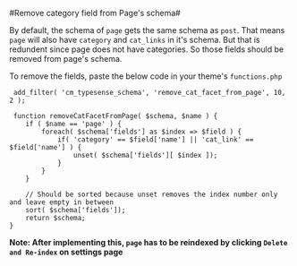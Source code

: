 #Remove category field from Page's schema#

By default, the schema of `page` gets the same schema as `post`. That means `page` will also have `category` and `cat_links` in it's schema. But that is redundent since page does not have categories. So those fields should be removed from page's schema.

To remove the fields, paste the below code in your theme's `functions.php`

```
 add_filter( 'cm_typesense_schema', 'remove_cat_facet_from_page', 10, 2 );

 function removeCatFacetFromPage( $schema, $name ) {
    if ( $name == 'page' ) {
        foreach( $schema['fields'] as $index => $field ) {
            if( 'category' == $field['name'] || 'cat_link' == $field['name'] ) {
                unset( $schema['fields'][ $index ]);
            }            
        }
    }

    // Should be sorted because unset removes the index number only and leave empty in between
    sort( $schema['fields']);
    return $schema;
}
```

**Note: After implementing this, `page` has to be reindexed by clicking `Delete and Re-index` on settings page**